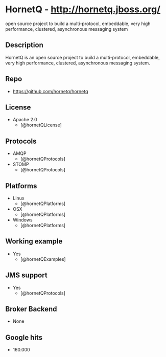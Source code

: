 # HornetQ - http://hornetq.jboss.org/
open source project to build a multi-protocol, embeddable, very high performance, clustered, asynchronous messaging system


## Description
HornetQ is an open source project to build a multi-protocol, embeddable, very high performance, clustered, asynchronous messaging system.


## Repo
- https://github.com/hornetq/hornetq


## License
- Apache 2.0
    - [@hornetQLicense]


## Protocols
- AMQP
    - [@hornetQProtocols]
- STOMP
    - [@hornetQProtocols]


## Platforms
- Linux
    - [@hornetQPlatforms]
- OSX
    - [@hornetQPlatforms]
- Windows
    - [@hornetQPlatforms]


## Working example
- Yes
    - [@hornetQExamples]


## JMS support
- Yes
    - [@hornetQProtocols]


## Broker Backend
- None


## Google hits
- 160.000
